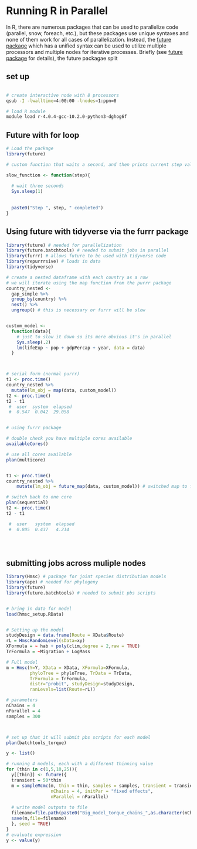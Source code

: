 # Running R in Parallel 



In R, there are numerous packages that can be used to parallelize code (parallel, snow, foreach, etc.), but these packages use unique syntaxes and none of them work for all cases of parallelization. Instead, the [future package](https://github.com/HenrikBengtsson/future) which has a unified syntax can be used to utilize multiple processors and multiple nodes for iterative processes. Briefly (see [future package](https://github.com/HenrikBengtsson/future) for details), the future packagae split






## set up

``` bash

# create interactive node with 8 processors
qsub -I -lwalltime=4:00:00 -lnodes=1:ppn=8

# load R module
module load r-4.0.4-gcc-10.2.0-python3-dghog6f

```




## Future with for loop
``` R 
# Load the package 
library(future)

# custom function that waits a second, and then prints current step value

slow_function <- function(step){
  
  # wait three seconds
  Sys.sleep(1)
  
  
  paste0("Step ", step, " completed")
}


```





## Using future with tidyverse via the furrr package

``` R
library(future) # needed for parallelization
library(future.batchtools) # needed to submit jobs in parallel
library(furrr) # allows future to be used with tidyverse code
library(repurrrsive) # loads in data
library(tidyverse) 

# create a nested dataframe with each country as a row 
# we will iterate using the map function from the purrr package
country_nested <- 
  gap_simple %>%
  group_by(country) %>%
  nest() %>%
  ungroup() # this is necessary or furrr will be slow


custom_model <- 
  function(data){
    # just to slow it down so its more obvious it's in parallel
    Sys.sleep(.2)
    lm(lifeExp ~ pop + gdpPercap + year, data = data)
  }



# serial form (normal purrr)
t1 <- proc.time()
country_nested %>%
  mutate(lm_obj = map(data, custom_model))
t2 <- proc.time()
t2 - t1
 #  user  system  elapsed 
 #  0.547  0.042  29.058 


# using furrr package

# double check you have multiple cores available
availableCores()

# use all cores available
plan(multicore) 


t1 <- proc.time()
country_nested %>%
    mutate(lm_obj = future_map(data, custom_model)) # switched map to future_map!

# switch back to one core
plan(sequential)   
t2 <- proc.time()
t2 - t1

 #  user   system  elapsed 
 #  0.805  0.437   4.214 





````





## submitting jobs across muliple nodes 


``` R
library(Hmsc) # package for joint species distribution models
library(ape) # needed for phylogeny
library(future)
library(future.batchtools) # needed to submit pbs scripts


# bring in data for model
load(hmsc_setup.RData)


# Setting up the model
studyDesign = data.frame(Route = XData$Route)
rL = HmscRandomLevel(sData=xy)
XFormula = ~ hab + poly(clim,degree = 2,raw = TRUE)
TrFormula = ~Migration + LogMass

# Full model
m = Hmsc(Y=Y, XData = XData, XFormula=XFormula, 
         phyloTree = phyloTree, TrData = TrData, 
         TrFormula = TrFormula,
         distr="probit", studyDesign=studyDesign, 
         ranLevels=list(Route=rL))

# parameters
nChains = 4
nParallel = 4 
samples = 300



# set up that it will submit pbs scripts for each model
plan(batchtools_torque)

y <- list()

# running 4 models, each with a different thinning value
for (thin in c(1,5,10,25)){
  y[[thin]] <- future({
  transient = 50*thin
  m = sampleMcmc(m, thin = thin, samples = samples, transient = transient,
                 nChains = 4, initPar = "fixed effects",
                 nParallel = nParallel)
                 
  # write model outputs to file               
  filename=file.path(paste0("Big_model_torque_chains_",as.character(nChains),"_samples_",as.character(samples),"_thin_",as.character(thin)))
  save(m,file=filename)
  }, seed = TRUE)
}
# evaluate expression
y <- value(y) 



```





